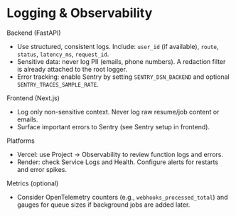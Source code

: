 # Logging & Observability

Backend (FastAPI)
- Use structured, consistent logs. Include: `user_id` (if available), `route`, `status`, `latency_ms`, `request_id`.
- Sensitive data: never log PII (emails, phone numbers). A redaction filter is already attached to the root logger.
- Error tracking: enable Sentry by setting `SENTRY_DSN_BACKEND` and optional `SENTRY_TRACES_SAMPLE_RATE`.

Frontend (Next.js)
- Log only non-sensitive context. Never log raw resume/job content or emails.
- Surface important errors to Sentry (see Sentry setup in frontend).

Platforms
- Vercel: use Project → Observability to review function logs and errors.
- Render: check Service Logs and Health. Configure alerts for restarts and error spikes.

Metrics (optional)
- Consider OpenTelemetry counters (e.g., `webhooks_processed_total`) and gauges for queue sizes if background jobs are added later.
